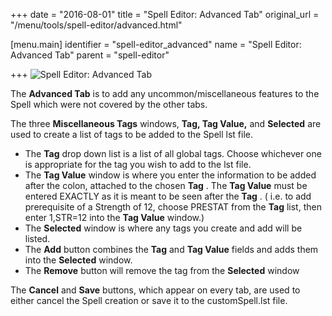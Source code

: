 +++
date = "2016-08-01"
title = "Spell Editor: Advanced Tab"
original_url = "/menu/tools/spell-editor/advanced.html"

[menu.main]
    identifier = "spell-editor_advanced"
    name = "Spell Editor: Advanced Tab"
    parent = "spell-editor"
    
+++
![Spell Editor: Advanced
Tab](../../../images/editors/spell/advancedtab.png)

The **Advanced Tab** is to add any uncommon/miscellaneous features to
the Spell which were not covered by the other tabs.

The three **Miscellaneous Tags** windows, **Tag, Tag Value,** and
**Selected** are used to create a list of tags to be added to the Spell
lst file.

-   The **Tag** drop down list is a list of all global tags. Choose
    whichever one is appropriate for the tag you wish to add to the
    lst file.
-   The **Tag Value** window is where you enter the information to be
    added after the colon, attached to the chosen **Tag** . The **Tag
    Value** must be entered EXACTLY as it is meant to be seen after the
    **Tag** . ( i.e. to add prerequisite of a Strength of 12, choose
    PRESTAT from the **Tag** list, then enter 1,STR=12 into the **Tag
    Value** window.)
-   The **Selected** window is where any tags you create and add will
    be listed.
-   The **Add** button combines the **Tag** and **Tag Value** fields and
    adds them into the **Selected** window.
-   The **Remove** button will remove the tag from the **Selected**
    window

The **Cancel** and **Save** buttons, which appear on every tab, are used
to either cancel the Spell creation or save it to the customSpell.lst
file.



